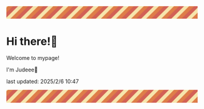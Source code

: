 <!-- Header image -->
<img src="./pokemon/pokemon_23.png" width="1000">

# Hi there!👋

Welcome to mypage!

I'm Judeee🐷

last updated: 2025/2/6 10:47

<!-- Footer image -->
<img src="./pokemon/pokemon_23.png" width="1000">
